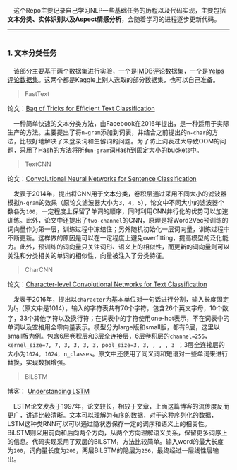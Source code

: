 &emsp;这个Repo主要记录自己学习NLP一些基础任务的历程以及代码实现，主要包括**文本分类、实体识别以及Aspect情感分析**，会随着学习的进程逐步更新代码。

---

# <font size=3>1. 文本分类任务</font>

&emsp;该部分主要基于两个数据集进行实验，一个是[IMDB评论数据集](https://www.kaggle.com/oumaimahourrane/imdb-reviews)，一个是[Yelps评论数据集](https://www.kaggle.com/z5025122/yelp-csv#yelp_academic_dataset_review.csv)。这两个都是Kaggle上别人选取的部分数据集，也可以自己准备。



> FastText

论文：[Bag of Tricks for Efficient Text Classification](https://arxiv.org/abs/1607.01759)

&emsp;一种简单快速的文本分类方法，由Facebook在2016年提出，是一种适用于实际生产的方法。主要提出了将`n-gram`添加到词表，并结合之前提出的`n-char`的方法，比较好地解决了未登录词和生僻词的问题。为了防止词表过大导致OOM的问题，采用了Hash的方法将所有`n-gram`词Hash到固定大小的buckets中。



> TextCNN

论文：[Convolutional Neural Networks for Sentence Classification](https://arxiv.org/abs/1408.5882)

&emsp;发表于2014年，提出将CNN用于文本分类，卷积层通过采用不同大小的滤波器模拟`n-gram`的效果（原论文滤波器大小为`3, 4, 5`），论文中不同大小的滤波器个数各为`100`，一定程度上保留了单词的顺序，同时利用CNN并行化的优势可以加速训练。此外，论文中还提出了`two-channel`的CNN，原理是将Word2Vec预训练的词向量作为第一层，训练过程中冻结住；另外随机初始化一层词向量，训练过程中不断更新。这样做的原因是可以在一定程度上避免overfitting，提高模型的泛化能力。此外，预训练的词向量只关注词形、语义上的相似性，而更新的词向量则可以关注和分类相关的单词的相似性，向量被注入了分类特征。



> CharCNN

论文：[Character-level Convolutional Networks for Text Classification](https://arxiv.org/abs/1509.01626)

&emsp;发表于2016年，提出以`character`为基本单位对一句话进行分割，输入长度固定为$l_0$（原文中是1014），输入的字符表共有70个字符，包含26个英文字母，10个数字，33个其他字符以及换行符；在词表中的字符使用one-hot表示，不在词表中的单词以及空格用全零向量表示。模型分为large版和small版，都有9层，这里以small版为例。包含6层卷积层和3层全连接层，6层卷积层的`channel=256`，`kernel_size=7, 7, 3, 3, 3, 3`，`pool_size=3, 3, , , , 3 `；3层全连接层的大小为`1024, 1024, n_classes`。原文中还使用了同义词和短语对一些单词来进行替换，实现数据增强。



> BiLSTM

博客： [Understanding LSTM](https://colah.github.io/posts/2015-08-Understanding-LSTMs/)

&emsp;LSTM论文发表于1997年，论文较长，相较于文章，上面这篇博客的流传度反而更广，讲述比较清晰。文本可以理解为有序的数据，对于这种序列化的数据，LSTM这种类RNN可以可以通过隐状态保存一定的词序和语义上的相关性。BiLSTM则采用前向和后向两个方向，从两个方向理解语义关系，保留更多词序上的信息。代码实现采用了双层的BiLSTM，方法比较简单。输入word的最大长度为`200`，词向量长度为`200`，两层BiLSTM的隐层为`256`，最终经过一层线性层输出。